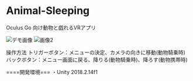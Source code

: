 # Animal-Sleeping
Oculus Go 向け動物と戯れるVRアプリ

![デモ画像](https://user-images.githubusercontent.com/37957948/56710736-88239500-6762-11e9-924c-bb2339dc9042.png)
![画像2](https://user-images.githubusercontent.com/37957948/56710943-81e1e880-6763-11e9-99cf-0020cd8d48f2.png)



操作方法
トリガーボタン：メニューの決定、カメラの向きに移動(動物騎乗時)<br>
バックボタン：メニュー画面に戻る、降りる(動物騎乗時)、降ろす(動物携帯時)


====開発環境===
・Unity 2018.2.14f1
